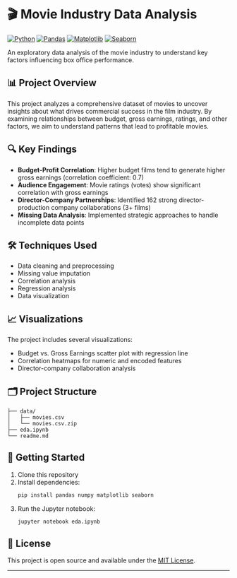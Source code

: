 # 🎬 Movie Industry Data Analysis

[![Python](https://img.shields.io/badge/Python-3.12-blue.svg)](https://www.python.org/)
[![Pandas](https://img.shields.io/badge/Pandas-Latest-green.svg)](https://pandas.pydata.org/)
[![Matplotlib](https://img.shields.io/badge/Matplotlib-Latest-orange.svg)](https://matplotlib.org/)
[![Seaborn](https://img.shields.io/badge/Seaborn-Latest-red.svg)](https://seaborn.pydata.org/)

An exploratory data analysis of the movie industry to understand key factors influencing box office performance.

## 📊 Project Overview

This project analyzes a comprehensive dataset of movies to uncover insights about what drives commercial success in the film industry. By examining relationships between budget, gross earnings, ratings, and other factors, we aim to understand patterns that lead to profitable movies.

## 🔍 Key Findings

- **Budget-Profit Correlation**: Higher budget films tend to generate higher gross earnings (correlation coefficient: 0.7)
- **Audience Engagement**: Movie ratings (votes) show significant correlation with gross earnings
- **Director-Company Partnerships**: Identified 162 strong director-production company collaborations (3+ films)
- **Missing Data Analysis**: Implemented strategic approaches to handle incomplete data points

## 🛠️ Techniques Used

- Data cleaning and preprocessing
- Missing value imputation
- Correlation analysis
- Regression analysis
- Data visualization

## 📈 Visualizations

The project includes several visualizations:
- Budget vs. Gross Earnings scatter plot with regression line
- Correlation heatmaps for numeric and encoded features
- Director-company collaboration analysis

## 🗂️ Project Structure

```
├── data/
│   ├── movies.csv
│   └── movies.csv.zip
├── eda.ipynb
└── readme.md
```

## 🚀 Getting Started

1. Clone this repository
2. Install dependencies:
    ```bash
    pip install pandas numpy matplotlib seaborn
    ```
3. Run the Jupyter notebook:
    ```bash
    jupyter notebook eda.ipynb
    ```

## 📝 License

This project is open source and available under the [MIT License](../License).

---